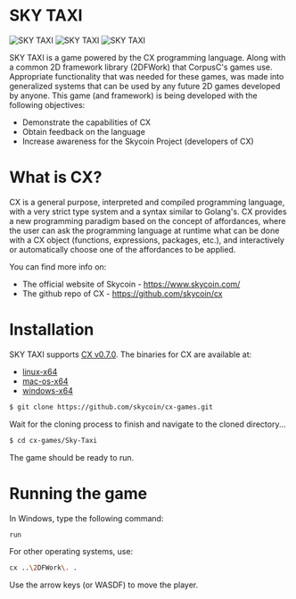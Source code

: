 # SKY TAXI

![SKY TAXI](https://github.com/skycoin/cx-games/blob/master/Sky-Taxi/assets/screenshots/Sky-Taxi-1.png)
![SKY TAXI](https://github.com/skycoin/cx-games/blob/master/Sky-Taxi/assets/screenshots/Sky-Taxi-2.png)
![SKY TAXI](https://github.com/skycoin/cx-games/blob/master/Sky-Taxi/assets/screenshots/Sky-Taxi-3.png)

SKY TAXI is a game powered by the CX programming language.
Along with a common 2D framework library (2DFWork) that CorpusC's games use.
Appropriate functionality that was needed for these games, was made into generalized
systems that can be used by any future 2D games developed by anyone.
This game (and framework) is being developed with the following objectives:

  - Demonstrate the capabilities of CX
  - Obtain feedback on the language
  - Increase awareness for the Skycoin Project (developers of CX)

# What is CX?
CX is a general purpose, interpreted and compiled programming language, with a very strict type system and a syntax similar to Golang's. CX provides a new programming paradigm based on the concept of affordances, where the user can ask the programming language at runtime what can be done with a CX object (functions, expressions, packages, etc.), and interactively or automatically choose one of the affordances to be applied.

You can find more info on:
  - The official website of Skycoin - https://www.skycoin.com/
  - The github repo of CX - https://github.com/skycoin/cx

# Installation
SKY TAXI supports [CX v0.7.0](https://github.com/skycoin/cx/releases/tag/v0.7.0).
The binaries for CX are available at:
  - [linux-x64](https://github.com/skycoin/cx/releases/download/v0.7.0/cx-0.7.0-bin-linux-x64.zip)
  - [mac-os-x64](https://github.com/skycoin/cx/releases/download/v0.7.0/cx-0.7.0-bin-macos-x64.zip)
  - [windows-x64](https://github.com/skycoin/cx/releases/download/v0.7.0/cx-0.7.0-bin-windows-x64.zip)

```sh
$ git clone https://github.com/skycoin/cx-games.git
```

Wait for the cloning process to finish and navigate to the cloned directory...

```sh
$ cd cx-games/Sky-Taxi
```

The game should be ready to run.

# Running the game
In Windows, type the following command:

```sh
run
```

For other operating systems, use:

```sh
cx ..\2DFWork\. .
```

Use the arrow keys (or WASDF) to move the player.

